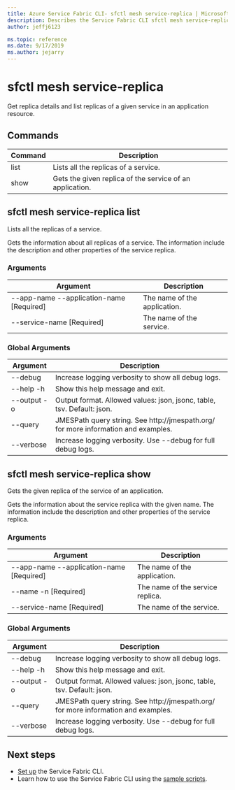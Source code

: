 ```yaml
---
title: Azure Service Fabric CLI- sfctl mesh service-replica | Microsoft Docs
description: Describes the Service Fabric CLI sfctl mesh service-replica commands.
author: jeffj6123

ms.topic: reference
ms.date: 9/17/2019
ms.author: jejarry
---
```


# sfctl mesh service-replica
Get replica details and list replicas of a given service in an application resource.

## Commands

|Command|Description|
| --- | --- |
| list | Lists all the replicas of a service. |
| show | Gets the given replica of the service of an application. |

## sfctl mesh service-replica list
Lists all the replicas of a service.

Gets the information about all replicas of a service. The information include the description and other properties of the service replica.

### Arguments

|Argument|Description|
| --- | --- |
| --app-name --application-name [Required] | The name of the application. |
| --service-name                [Required] | The name of the service. |

### Global Arguments

|Argument|Description|
| --- | --- |
| --debug | Increase logging verbosity to show all debug logs. |
| --help -h | Show this help message and exit. |
| --output -o | Output format.  Allowed values\: json, jsonc, table, tsv.  Default\: json. |
| --query | JMESPath query string. See http\://jmespath.org/ for more information and examples. |
| --verbose | Increase logging verbosity. Use --debug for full debug logs. |

## sfctl mesh service-replica show
Gets the given replica of the service of an application.

Gets the information about the service replica with the given name. The information include the description and other properties of the service replica.

### Arguments

|Argument|Description|
| --- | --- |
| --app-name --application-name [Required] | The name of the application. |
| --name -n                     [Required] | The name of the service replica. |
| --service-name                [Required] | The name of the service. |

### Global Arguments

|Argument|Description|
| --- | --- |
| --debug | Increase logging verbosity to show all debug logs. |
| --help -h | Show this help message and exit. |
| --output -o | Output format.  Allowed values\: json, jsonc, table, tsv.  Default\: json. |
| --query | JMESPath query string. See http\://jmespath.org/ for more information and examples. |
| --verbose | Increase logging verbosity. Use --debug for full debug logs. |


## Next steps
- [Set up](service-fabric-cli.md) the Service Fabric CLI.
- Learn how to use the Service Fabric CLI using the [sample scripts](/azure/service-fabric/scripts/sfctl-upgrade-application).